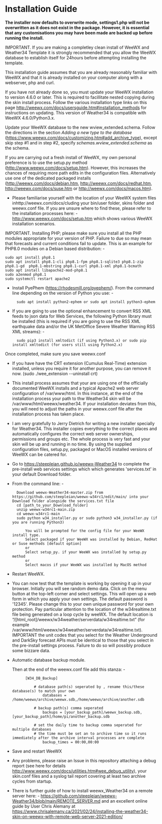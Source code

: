 # Installation Guide

**The installer now defaults to overwrite mode, settings1.php will not be overwritten as it does not exist in the package. However, it is essential that any customisations you may have been made are backed up before running the install.**

IMPORTANT. If you are making a completley clean install of WeeWX and Weather34 Template it is strongly recommended that you allow the WeeWX database to establish itself for 24hours before attempting installing the template.

This installation guide assumes that you are already reasonably familiar with WeeWX and that it is already installed on your computer along with a webserver, php and curl.

If you have not already done so, you must update your WeeWX installation to version 4.6.0 or later. This is required to facillitate nested copying during the skin install process. Follow the various installation type links on this page http://weewx.com/docs/usersguide.htm#installation_methods for instructions on updating. This version of Weather34 is compatible with WeeWX 4.6.0/Python3.x.

Update your WeeWX database to the new wview_extended.schema. Follow the directions in the section *Adding a new type to the database* (https://www.weewx.com/docs/customizing.htm#add_archive_type), except skip step #1 and in step #2, specify *schemas.wview_extended.schema* as the schema. 

If you are carrying out a fresh install of WeeWX, my own personal preference is to use the setup.py method (http://www.weewx.com/docs/setup.htm). However, this increases the chances of requiring more path edits in the configuration files. Alternatively use one of the dedicated packaged installs (http://weewx.com/docs/debian.htm, http://weewx.com/docs/redhat.htm, http://weewx.com/docs/suse.htm or http://weewx.com/docs/macos.htm).

* Please familiarise yourself with the location of your WeeWX system files inhttp://weewx.com/docs/cluding your bin/user folder, skins folder and weewx.conf file. If you are unsure where to find these, please refer to the installation processes here: - http://www.weewx.com/docs/setup.htm which shows various WeeWX installation scenarios.

IMPORTANT. Installing PHP; please make sure you install all the PHP modules appropriate for your version of PHP. Failure to due so may mean that forecasts and current conditions fail to update. This is an example for PHP8.0 modules on a Debian based distribution: -

	sudo apt install php8.1
	sudo apt install php8.1-cli php8.1-fpm php8.1-sqlite3 php8.1-zip php8.1-gd  php8.1-mbstring php8.1-curl php8.1-xml php8.1-bcmath
	sudo apt install libapache2-mod-php8.1
	sudo a2enmod php8.1
	sudo systemctl restart apache2

* Install PyePhem (https://rhodesmill.org/pyephem/). From the command line depending on the version of Python you use: -

        sudo apt install python2-ephem or sudo apt install python3-ephem

* If you are going to use the optional enhancement to convert RSS XML feeds to json data for Web Services, the following Python library must be installed (this is required if you are going to use the RSS XML earthquake data and/or the UK MetOffice Severe Weather Warning RSS XML streams): -

		sudo pip3 install xmltodict (if using Python3.x) or sudo pip install xmltodict (for users still using Python2.x)

Once completed, make sure you save weewx.conf

* If you have have the CRT extension (Cumulus Real-Time) extension installed, unless you require it for another purpose, you can remove it now. (sudo ./wee_extension --uninstall crt)

* This install process assumes that your are using one of the officially documented WeeWX installs and a typical Apache2 web server configuration of /var/www/html. In this instance, at the end of the installation process your path to thw Weather34 skin will be /var/www/html/weewx/weather34. If your installation deviates from this, you will need to adjust the paths in your weewx.conf file after the installation process has taken place.

* I am very gratefully to Jerry Dietrich for writing a new installer specially for Weather34. This installer copies everything to the correct places and automatically configures the correct web server ownerships, permissions and groups etc. The whole process is very fast and your skin will be up and running in no time. By using the supplied configuration files, setup.py, packaged or MacOS installed versions of WeeWX can be catered for.

* Go to https://steepleian.github.io/weewx-Weather34 to complete the pre-install web services settings which which generates 'services.txt' in your default Download folder. 

* From the command line: - 
                
		Download weewx-Weather34-master.zip from https://github.com/steepleian/weewx-w34rc1/edit/main/ into your Download folder alongside the services.txt file
		cd [path_to_your_Download_folder]
		unzip weewx-w34rc1-main.zip
		cd weewx-w34rc1-main
		sudo python w34_installer.py or sudo python3 w34_installer.py (if you are running Python3)
		
		    You will be prompted for the config file for your WeeWX install type.
		    Select packaged if your WeeWX was installed by Debian, RedHat or Suse methods [default option]
		    or
		    Select setup_py. if your WeeWX was installed by setup.py method
		    or
		    Select macos if your WeeWX was installed by MacOS method
		


* Restart WeeWX.

* You can now test that the template is working by opening it up in your browser. Initially you will see random demo data. Click on the menu button at the top-left corner and select settings. This will open up a web form in which you apply your own settings. The default password is '12345'. Please change this to your own unique password for your own protection. Pay particular attention to the location of the w34realtime.txt file being generated on a loop cycle by weeWX. The default location is “/[html_root]/weewx/w34weather/serverdata/w34realtime.txt” (for example /var/www/html/weewx/w34weather/serverdata/w34realtime.txt). IMPORTANT the unit codes that you select for the Weather Underground and DarkSky forecast APIs must be identical to those that you select in the pre-install settings process. Failure to do so will possibly produce some bizzare data.

* Automatic database backup module. 
			
   Then at the end of the weewx.conf file add this stanza: -

			[W34_DB_Backup]
				
				# database path(s) seperated by , rename this/these database(s) to match your own
    				databases = /home/weewx/archive/weewx.sdb,/home/weewx/archive/another.sdb
				
				# backup path(s) comma seperated 
    				backups = [your_backup_path]/weewx_backup.sdb,[your_backup_path]/home/pi/another_backup.sdb
				
				# set the daily time to backup comma seperated for multiple databases
				# the time must be set an to archive time so it runs immediately after the archive interval processes are complete
    				backup_times = 00:00,00:00
				
* Save and restart WeeWX

* Any problems, please raise an Issue in this repository attaching a debug report (see here for details http://www.weewx.com/docs/utilities.htm#wee_debug_utility), your skin.conf files and a syslog tail report covering at least two archive cycles from startup.

* There is further guide of how to install weewx_Weather34 on a remote server here: - https://github.com/steepleian/weewx-Weather34/blob/main/REMOTE_SERVER.md and an excellent online guide by User Chris Alemany at https://www.chrisalemany.ca/2021/02/24/installing-the-weather34-skin-on-weewx-with-remote-web-server-2021-edition/
